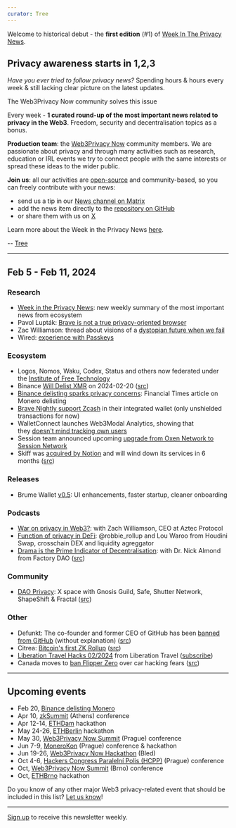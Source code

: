 ```yaml
---
curator: Tree
---
```


Welcome to historical debut - the **first edition** (#1) of [Week In The Privacy News](https://news.web3privacy.info/).

## Privacy awareness starts in 1,2,3

_Have you ever tried to follow privacy news?_ Spending hours & hours every week & still lacking clear picture on the latest updates. 

The Web3Privacy Now community solves this issue

Every week - **1 curated round-up of the most important news related to privacy in the Web3**. Freedom, security and decentralisation topics as a bonus.

**Production team**: the [Web3Privacy Now](https://web3privacy.info/) community members. We are passionate about privacy and through many activities such as research, education or IRL events we try to connect people with the same interests or spread these ideas to the wider public.

**Join us**: all our activities are [open-source](https://github.com/web3privacy/news) and community-based, so you can freely contribute with your news:
- send us a tip in our [News channel on Matrix](https://matrix.to/#/%23w3p-news:gwei.cz)
- add the news item directly to the [repository on GitHub](https://github.com/web3privacy/news)
- or share them with us on [X](http://twitter.com/web3privacy)

Learn more about the Week in the Privacy News [here](https://docs.web3privacy.info/news/week-in-the-privacy).

-- [Tree](https://tree.fail)

---

## Feb 5 - Feb 11, 2024

### Research

* [Week in the Privacy News](https://news.web3privacy.info/): new weekly summary of the most important news from ecosystem
* Pavol Lupták: [Brave is not a true privacy-oriented browser](https://twitter.com/wilderko/status/1755724309371158612)
* Zac Williamson: thread about visions of a [dystopian future when we fail](https://twitter.com/Zac_Aztec/status/1755309412435259657)
* Wired: [experience with Passkeys](https://web.archive.org/web/20240211021321/https://www.wired.com/story/stopped-using-passwords-passkeys/#intcid=_wired-tag-right-rail_be4cde38-940c-4c15-8796-37cb1513d6ae_popular4-1)

### Ecosystem

* Logos, Nomos, Waku, Codex, Status and others now federated under the [Institute of Free Technology](https://free.technology/)
* Binance [Will Delist XMR](https://www.binance.com/en/support/announcement/binance-will-delist-ant-multi-vai-xmr-on-2024-02-20-f73b083ba6834771b07dbe5319917ae5) on 2024-02-20 ([src](https://twitter.com/wilderko/status/1754857029892538430))
* [Binance delisting sparks privacy concerns](https://archive.is/20240209130053/https://www.ft.com/content/971ac694-f250-412c-9fe0-f956378a751a): Financial Times article on Monero delisting
* [Brave Nightly support Zcash](https://twitter.com/brave/status/1756138102395973834) in their integrated wallet (only unshielded transactions for now)
* WalletConnect launches Web3Modal Analytics, showing that they [doesn't mind tracking own users](https://twitter.com/hazae41/status/1755379493609374113)
* Session team announced upcoming [upgrade from Oxen Network to Session Network](https://getsession.org/upgrading-to-session-network)
* Skiff was [acquired by Notion](https://twitter.com/skiffprivacy/status/1756093174806974831) and will wind down its services in 6 months ([src](https://twitter.com/gweicz/status/1756110645064306703))

### Releases

* Brume Wallet [v0.5](https://github.com/brumewallet/wallet/releases/tag/v0.5.0): UI enhancements, faster startup, cleaner onboarding

### Podcasts

* [War on privacy in Web3?](https://www.podpage.com/epic-web3-podcast/war-on-privacy-in-web3-with-zach-williamson-co-founder-ceo-at-aztec-protocol/): with Zach Williamson, CEO at Aztec Protocol
* [Function of privacy in DeFi](https://twitter.com/therollupco/status/1755052382633787690): @robbie_rollup and Lou Waroo from Houdini Swap, crosschain DEX and liquidity agreggator
* [Drama is the Prime Indicator of Decentralisation](https://www.youtube.com/watch?v=PLJ1DYdae7o&t=1050s): with Dr. Nick Almond from Factory DAO ([src](https://twitter.com/wuipod/status/1756743521296347418))

### Community

* [DAO Privacy](https://twitter.com/i/spaces/1ZkKzjvBLXwKv): X space with Gnosis Guild, Safe, Shutter Network, ShapeShift & Fractal ([src](https://twitter.com/fractalappxyz/status/1753886789402575131))

### Other

* Defunkt: The co-founder and former CEO of GitHub has been [banned from GitHub](https://twitter.com/defunkt/status/1754610843361362360) (without explanation) ([src](https://twitter.com/vpavlin/status/1754792610898587700))
* Citrea: [Bitcoin's first ZK Rollup](https://www.blog.citrea.xyz/introducing-citrea/) ([src](https://twitter.com/citrea_xyz/status/1754883284893356368))
* [Liberation Travel Hacks 02/2024](https://liberation.travel/?mailpoet_router&endpoint=view_in_browser&action=view&data=WzEwLCI0ZjU4NjA1ZWIxMzQiLDAsMCw1LDFd) from Liberation Travel ([subscribe](https://liberation.travel/new-liberation-travel-hacks-month-letter/))
* Canada moves to [ban Flipper Zero](https://gizmodo.com/canada-moves-to-ban-the-flipper-zero-over-car-hacking-f-1851242790) over car hacking fears ([src](https://twitter.com/wilderko/status/1756719463406211357))

---

## Upcoming events

* Feb 20, [Binance delisting Monero](https://www.binance.com/en/support/announcement/binance-will-delist-ant-multi-vai-xmr-on-2024-02-20-f73b083ba6834771b07dbe5319917ae5)
* Apr 10, [zkSummit](https://www.zksummit.com/) (Athens) conference
* Apr 12-14, [ETHDam](https://www.ethdam.com/) hackathon
* May 24-26, [ETHBerlin](https://ethberlin.org/) hackathon
* May 30, [Web3Privacy Now Summit](https://web3privacy.info/events/) (Prague) conference
* Jun 7-9, [MoneroKon](https://monerokon.org/) (Prague) conference & hackathon
* Jun 19-26, [Web3Privacy Now Hackathon](https://web3privacy.info/events/) (Bled)
* Oct 4-6, [Hackers Congress Paralelní Polis (HCPP)](https://hcpp.cz/) (Prague) conference
* Oct, [Web3Privacy Now Summit](https://web3privacy.info/events/) (Brno) conference
* Oct, [ETHBrno](https://ethbrno.cz/) hackathon

Do you know of any other major Web3 privacy-related event that should be included in this list? [Let us know](https://matrix.to/#/#w3p-news:gwei.cz)!

---

[Sign up](https://paragraph.xyz/@privacynews/subscribe) to receive this newsletter weekly.

